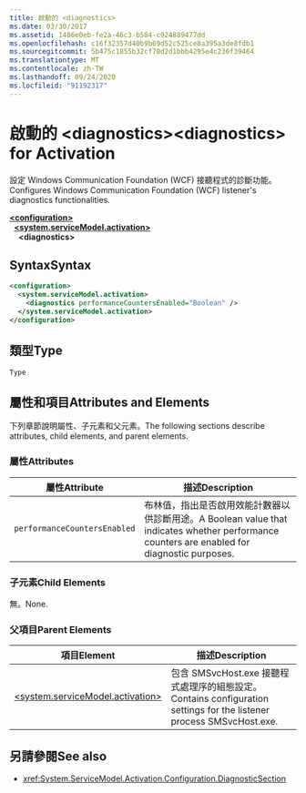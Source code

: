 ```yaml
---
title: 啟動的 <diagnostics>
ms.date: 03/30/2017
ms.assetid: 1486e0eb-fe2a-46c3-b584-c924889477dd
ms.openlocfilehash: c16f32357d40b9b69d52c525ce8a395a3de8fdb1
ms.sourcegitcommit: 5b475c1855b32cf78d2d1bbb4295e4c236f39464
ms.translationtype: MT
ms.contentlocale: zh-TW
ms.lasthandoff: 09/24/2020
ms.locfileid: "91192317"
---
```

# <a name="diagnostics-for-activation"></a><span data-ttu-id="159af-102">啟動的 \<diagnostics></span><span class="sxs-lookup"><span data-stu-id="159af-102">\<diagnostics> for Activation</span></span>

<span data-ttu-id="159af-103">設定 Windows Communication Foundation (WCF) 接聽程式的診斷功能。</span><span class="sxs-lookup"><span data-stu-id="159af-103">Configures Windows Communication Foundation (WCF) listener's diagnostics functionalities.</span></span>  
  
[**\<configuration>**](../configuration-element.md)\
&nbsp;&nbsp;[**\<system.serviceModel.activation>**](system-servicemodel-activation.md)\
&nbsp;&nbsp;&nbsp;&nbsp;**\<diagnostics>**  
  
## <a name="syntax"></a><span data-ttu-id="159af-104">Syntax</span><span class="sxs-lookup"><span data-stu-id="159af-104">Syntax</span></span>  
  
```xml  
<configuration>
  <system.serviceModel.activation>
    <diagnostics performanceCountersEnabled="Boolean" />
  </system.serviceModel.activation>
</configuration>
```  
  
## <a name="type"></a><span data-ttu-id="159af-105">類型</span><span class="sxs-lookup"><span data-stu-id="159af-105">Type</span></span>  

 `Type`  
  
## <a name="attributes-and-elements"></a><span data-ttu-id="159af-106">屬性和項目</span><span class="sxs-lookup"><span data-stu-id="159af-106">Attributes and Elements</span></span>  

 <span data-ttu-id="159af-107">下列章節說明屬性、子元素和父元素。</span><span class="sxs-lookup"><span data-stu-id="159af-107">The following sections describe attributes, child elements, and parent elements.</span></span>  
  
### <a name="attributes"></a><span data-ttu-id="159af-108">屬性</span><span class="sxs-lookup"><span data-stu-id="159af-108">Attributes</span></span>  
  
|<span data-ttu-id="159af-109">屬性</span><span class="sxs-lookup"><span data-stu-id="159af-109">Attribute</span></span>|<span data-ttu-id="159af-110">描述</span><span class="sxs-lookup"><span data-stu-id="159af-110">Description</span></span>|  
|---------------|-----------------|  
|`performanceCountersEnabled`|<span data-ttu-id="159af-111">布林值，指出是否啟用效能計數器以供診斷用途。</span><span class="sxs-lookup"><span data-stu-id="159af-111">A Boolean value that indicates whether performance counters are enabled for diagnostic purposes.</span></span>|  
  
### <a name="child-elements"></a><span data-ttu-id="159af-112">子元素</span><span class="sxs-lookup"><span data-stu-id="159af-112">Child Elements</span></span>  

 <span data-ttu-id="159af-113">無。</span><span class="sxs-lookup"><span data-stu-id="159af-113">None.</span></span>  
  
### <a name="parent-elements"></a><span data-ttu-id="159af-114">父項目</span><span class="sxs-lookup"><span data-stu-id="159af-114">Parent Elements</span></span>  
  
|<span data-ttu-id="159af-115">項目</span><span class="sxs-lookup"><span data-stu-id="159af-115">Element</span></span>|<span data-ttu-id="159af-116">描述</span><span class="sxs-lookup"><span data-stu-id="159af-116">Description</span></span>|  
|-------------|-----------------|  
|[\<system.serviceModel.activation>](system-servicemodel-activation.md)|<span data-ttu-id="159af-117">包含 SMSvcHost.exe 接聽程式處理序的組態設定。</span><span class="sxs-lookup"><span data-stu-id="159af-117">Contains configuration settings for the listener process SMSvcHost.exe.</span></span>|  
  
## <a name="see-also"></a><span data-ttu-id="159af-118">另請參閱</span><span class="sxs-lookup"><span data-stu-id="159af-118">See also</span></span>

- <xref:System.ServiceModel.Activation.Configuration.DiagnosticSection>
